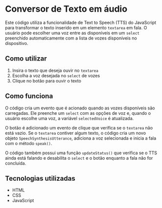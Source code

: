 # Conversor de Texto em áudio

Este código utiliza a funcionalidade de Text to Speech (TTS) do JavaScript para transformar o texto inserido em um elemento `textarea` em fala. O usuário pode escolher uma voz entre as disponíveis em um `select` preenchido automaticamente com a lista de vozes disponíveis no dispositivo. 

## Como utilizar

1. Insira o texto que deseja ouvir no `textarea`
2. Escolha a voz desejada no `select` de vozes
3. Clique no botão para ouvir o texto

## Como funciona

O código cria um evento que é acionado quando as vozes disponíveis são carregadas. Ele preenche um `select` com as opções de voz e, quando o usuário escolhe uma voz, a variável `selectedVoice` é atualizada.

O botão é adicionado um evento de clique que verifica se o `textarea` não está vazio. Se o `textarea` contiver algum texto, o código cria um novo objeto `SpeechSynthesisUtterance`, adiciona a voz selecionada e inicia a fala com o método `speak()`.

O código também possui uma função `updateStatus()` que verifica se o TTS ainda está falando e desabilita o `select` e o botão enquanto a fala não for concluída.

## Tecnologias utilizadas

- HTML
- CSS
- JavaScript
